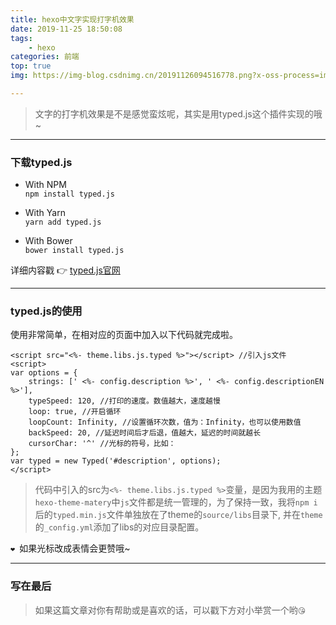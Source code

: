 ```yaml
---
title: hexo中文字实现打字机效果
date: 2019-11-25 18:50:08
tags:
    - hexo
categories: 前端
top: true
img: https://img-blog.csdnimg.cn/20191126094516778.png?x-oss-process=image/watermark,type_ZmFuZ3poZW5naGVpdGk,shadow_10,text_aHR0cHM6Ly9ibG9nLmNzZG4ubmV0L3UwMTMyNzgzNzQ=,size_16,color_FFFFFF,t_70

---
```

> 文字的打字机效果是不是感觉蛮炫呢，其实是用typed.js这个插件实现的哦~
***
### 下载typed.js

* With NPM<br>
`npm install typed.js`

* With Yarn<br>
`yarn add typed.js`

* With Bower<br>
`bower install typed.js`

详细内容戳 👉 [typed.js官网](https://mattboldt.com/demos/typed-js/)
***
### typed.js的使用
使用非常简单，在相对应的页面中加入以下代码就完成啦。
```
<script src="<%- theme.libs.js.typed %>"></script> //引入js文件
<script>
var options = {
    strings: [' <%- config.description %>', ' <%- config.descriptionEN %>'],
    typeSpeed: 120, //打印的速度。数值越大，速度越慢
    loop: true, //开启循环
    loopCount: Infinity, //设置循环次数，值为：Infinity，也可以使用数值
    backSpeed: 20, //延迟时间后才后退，值越大，延迟的时间就越长
    cursorChar: '^' //光标的符号，比如：
};
var typed = new Typed('#description', options);
</script>
```
> 代码中引入的src为`<%- theme.libs.js.typed %>`变量，是因为我用的主题`hexo-theme-matery`中`js`文件都是统一管理的，为了保持一致，我将`npm i`后的`typed.min.js`文件单独放在了theme的`source/libs`目录下,
  并在`theme`的`_config.yml`添加了libs的对应目录配置。

`❤ `如果光标改成表情会更赞哦~
***
### 写在最后
> 如果这篇文章对你有帮助或是喜欢的话，可以戳下方对小举赏一个哟`😘`